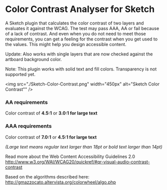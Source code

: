 # Color Contrast Analyser for Sketch

A Sketch plugin that calculates the color contrast of two layers and evaluates it against the WCAG. The test may pass AAA, AA or fail because of a lack of contrast. And even when you do not need to meet those requirements, you can get a feeling for the contrast when you get used to the values. This might help you design accessible content.

Update: Also works with single layers that are now checked against the artboard background color.

Note: This plugin works with solid text and fill colors. Transparency is not supported yet.

<img src="./Sketch-Color-Contrast.png" width="450px" alt="Sketch Color Contrast"" />

### AA requirements
Color contrast of **4.5:1** or **3.0:1 for large text**

### AAA requirements
Color contrast of **7.0:1** or **4.5:1 for large text**

_(Large text means regular text larger than 18pt or bold text larger than 14pt)_


Read more about the Web Content Accessibility Guidelines 2.0 
http://www.w3.org/WAI/WCAG20/quickref/#qr-visual-audio-contrast-contrast

Based on the algorithms described here: http://gmazzocato.altervista.org/colorwheel/algo.php